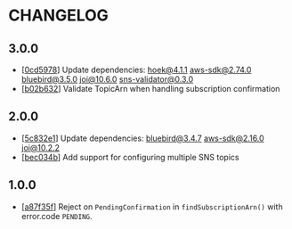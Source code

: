 # CHANGELOG

## 3.0.0

* [[0cd5978](../../commit/0cd5978)] Update dependencies: hoek@4.1.1 aws-sdk@2.74.0 bluebird@3.5.0 joi@10.6.0 sns-validator@0.3.0
* [[b02b632](../../commit/b02b632)] Validate TopicArn when handling subscription confirmation

## 2.0.0

* [[5c832e1](../../commit/5c832e1)] Update dependencies: bluebird@3.4.7 aws-sdk@2.16.0 joi@10.2.2
* [[bec034b](../../commit/bec034b)] Add support for configuring multiple SNS topics

## 1.0.0

* [[a87f35f](../../commit/a87f35f)] Reject on `PendingConfirmation` in `findSubscriptionArn()` with error.code `PENDING`.
